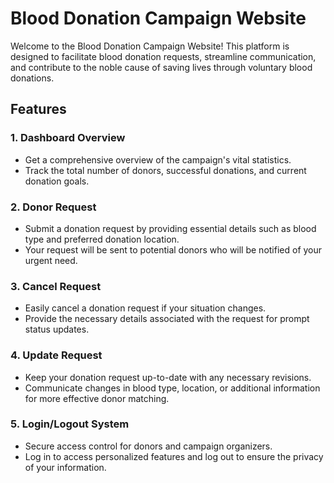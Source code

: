 # Blood Donation Campaign Website

Welcome to the Blood Donation Campaign Website! This platform is designed to facilitate blood donation requests, streamline communication, and contribute to the noble cause of saving lives through voluntary blood donations.

## Features

### 1. Dashboard Overview
- Get a comprehensive overview of the campaign's vital statistics.
- Track the total number of donors, successful donations, and current donation goals.

### 2. Donor Request
- Submit a donation request by providing essential details such as blood type and preferred donation location.
- Your request will be sent to potential donors who will be notified of your urgent need.

### 3. Cancel Request
- Easily cancel a donation request if your situation changes.
- Provide the necessary details associated with the request for prompt status updates.

### 4. Update Request
- Keep your donation request up-to-date with any necessary revisions.
- Communicate changes in blood type, location, or additional information for more effective donor matching.

### 5. Login/Logout System
- Secure access control for donors and campaign organizers.
- Log in to access personalized features and log out to ensure the privacy of your information.





